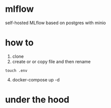 # mlflow
self-hosted MLflow based on postgres with minio

# how to 

1. clone
2. create or or copy file and then rename
```
touch .env
```
4. docker-compose up -d


# under the hood 
